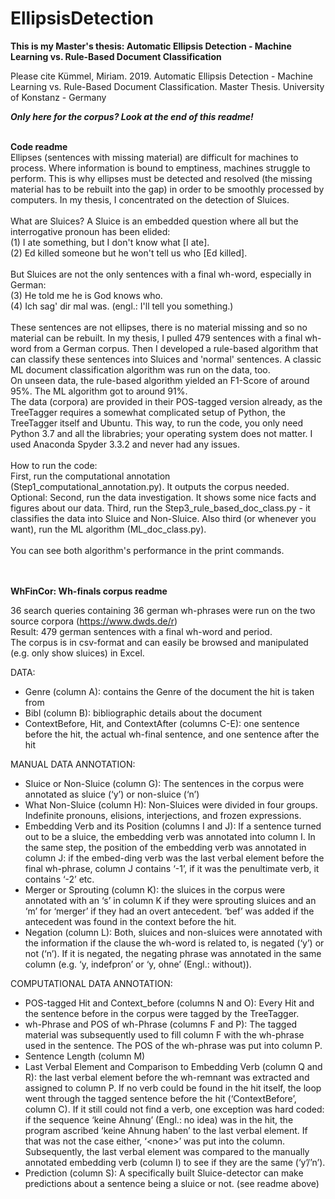 # EllipsisDetection
**This is my Master's thesis: Automatic Ellipsis Detection - Machine Learning vs. Rule-Based Document Classification**


Please cite
Kümmel, Miriam. 2019. Automatic Ellipsis Detection - Machine Learning vs. Rule-Based Document Classification. Master Thesis. University of Konstanz - Germany


***Only here for the corpus? Look at the end of this readme!***<br/><br/>

**Code readme**<br/>
Ellipses (sentences with missing material) are difficult for machines to process. Where information is bound to emptiness, machines struggle to perform. This is why ellipses must be detected and resolved (the missing material has to be rebuilt into the gap) in order to be smoothly processed by computers. In my thesis, I concentrated on the detection of Sluices. <br/> <br/>
What are Sluices? A Sluice is an embedded question where all but the interrogative pronoun has been elided: <br/>
(1) I ate something, but I don't know what [I ate]. <br/>
(2) Ed killed someone but he won't tell us who [Ed killed]. <br/> <br/>
But Sluices are not the only sentences with a final wh-word, especially in German: <br/>
(3) He told me he is God knows who. <br/>
(4) Ich sag' dir mal was. (engl.: I'll tell you something.) <br/> <br/>
These sentences are not ellipses, there is no material missing and so no material can be rebuilt.
In my thesis, I pulled 479 sentences with a final wh-word from a German corpus. Then I developed a rule-based algorithm that can classify these sentences into Sluices and 'normal' sentences. A classic ML document classification algorithm was run on the data, too. <br/>
On unseen data, the rule-based algorithm yielded an F1-Score of around 95%. The ML algorithm got to around 91%. <br/>
The data (corpora) are provided in their POS-tagged version already, as the TreeTagger requires a somewhat complicated setup of Python, the TreeTagger itself and Ubuntu. This way, to run the code, you only need Python 3.7 and all the librabries; your operating system does not matter. I used Anaconda Spyder 3.3.2 and never had any issues. <br/> <br/>
How to run the code: <br/>
First, run the computational annotation (Step1_computational_annotation.py). It outputs the corpus needed.
Optional: Second, run the data investigation. It shows some nice facts and figures about our data.
Third, run the Step3_rule_based_doc_class.py - it classifies the data into Sluice and Non-Sluice.
Also third (or whenever you want), run the ML algorithm (ML_doc_class.py). <br/> <br/>
You can see both algorithm's performance in the print commands.<br/><br/><br/>




**WhFinCor: Wh-finals corpus readme**<br/>

36 search queries containing 36 german wh-phrases were run on the two source corpora (https://www.dwds.de/r)<br/>
Result: 479 german sentences with a final wh-word and period.<br/>
The corpus is in csv-format and can easily be browsed and manipulated (e.g. only show sluices) in Excel.<br/>

DATA:<br/>
- Genre (column A): contains the Genre of the document the hit is taken from
- Bibl (column B): bibliographic details about the document
- ContextBefore, Hit, and ContextAfter (columns C-E): one sentence before the hit, the actual wh-final
	sentence, and one sentence after the hit

MANUAL DATA ANNOTATION: <br/>
- Sluice or Non-Sluice (column G): The sentences in the corpus were annotated as sluice (‘y’) or non-sluice (‘n’)
- What Non-Sluice (column H): Non-Sluices were divided in four groups. Indefinite pronouns, elisions, interjections, 
	and frozen expressions.
- Embedding Verb and its Position (columns I and J): If a sentence turned out to be a sluice, the embedding verb 
	was annotated into column I. In the same step, the position of the embedding verb was annotated in column J: 
	if the embed-ding verb was the last verbal element before the final wh-phrase, column J contains ‘-1’, 
	if it was the penultimate verb, it contains ‘-2’ etc.
- Merger or Sprouting (column K): the sluices in the corpus were annotated with an ‘s’ in column K if they were 
	sprouting sluices and an ‘m’ for ‘merger’ if they had an overt antecedent. ‘bef’ was added if the antecedent 
	was found in the context before the hit.
- Negation (column L): Both, sluices and non-sluices were annotated with the information if the clause the 
	wh-word is related to, is negated (‘y’) or not (‘n’). If it is negated, the negating phrase was annotated in 
	the same column (e.g. ‘y, indefpron’ or ‘y, ohne’ (Engl.: without)).
	
COMPUTATIONAL DATA ANNOTATION: <br/>
- POS-tagged Hit and Context_before (columns N and O): Every Hit and the sentence before in the corpus were tagged
	by the TreeTagger.
- wh-Phrase and POS of wh-Phrase (columns F and P): The tagged material was subsequently used to fill column F with 
	the wh-phrase used in the sentence. The POS of the wh-phrase was put into column P.
- Sentence Length (column M)
- Last Verbal Element and Comparison to Embedding Verb (column Q and R): the last verbal element before the wh-remnant 
	was extracted and assigned to column P. If no verb could be found in the hit itself, the loop went through the 
	tagged sentence before the hit (‘ContextBefore’, column C). If it still could not find a verb, one exception 
	was hard coded: if the sequence ‘keine Ahnung’ (Engl.: no idea) was in the hit, the program ascribed ‘keine Ahnung 
	haben’ to the last verbal element. If that was not the case either, ‘\<none\>’ was put into the column. Subsequently, 
	the last verbal element was compared to the manually annotated embedding verb (column I) to see if they are the 
	same (‘y’/’n’).
- Prediction (column S): A specifically built Sluice-detector can make predictions about a sentence being a sluice 
	or not. (see readme above)




